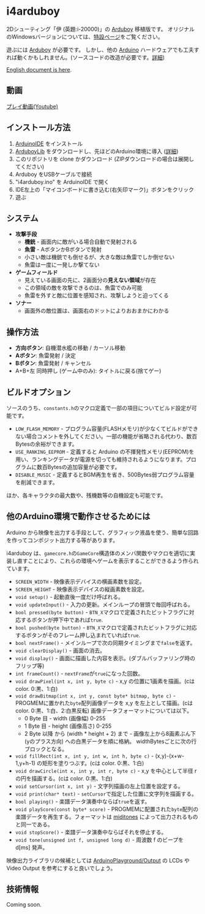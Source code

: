 # i4arduboy

2Dシューティング「伊 (英題:i-20000)」の [Arduboy](https://www.arduboy.com/) 移植版です。
オリジナルのWindowsバージョンについては、[特設ページ](http://amamoriya.gozaru.jp/i)をご覧ください。

遊ぶには [Arduboy](https://www.arduboy.com/) が必要です。
しかし、他の [Arduino](https://www.arduino.cc/) ハードウェアでも工夫すれば動くかもしれません。(ソースコードの改造が必要です。[詳細](#other_hardwares))

[English document is here](./README.md).

## 動画

[プレイ動画(Youtube)](https://www.youtube.com/watch?v=KDbjBe9sMog)

## インストール方法

1. [ArduinoIDE](https://www.arduino.cc/en/Main/Software) をインストール
2. [ArduboyLib](https://github.com/Arduboy/Arduboy) をダウンロードし、先ほどのArduino環境に導入 ([詳細](https://github.com/Arduboy/Arduboy#how-to-use-the-library))
3. このリポジトリを clone かダウンロード (ZIPダウンロードの場合は展開してください)
4. Arduboy をUSBケーブルで接続
5. "i4arduboy.ino" を ArduinoIDE で開く
6. IDE左上の「マイコンボードに書き込む(右矢印マーク)」ボタンをクリック
7. 遊ぶ

## システム

* **攻撃手段**
  + **機銃** - 画面内に敵がいる場合自動で発射される
  + **魚雷** - AボタンかBボタンで発射
  + 小さい敵は機銃でも倒せるが、大きな敵は魚雷でしか倒せない
  + 魚雷は一度に一発しか撃てない
* **ゲームフィールド**
  + 見えている画面の先に、2画面分の**見えない領域**が存在
  + この領域の敵を攻撃できるのは、魚雷でのみ可能
  + 魚雷を外すと敵に位置を感知され、攻撃しようと迫ってくる
* **ソナー**
  + 画面外の敵位置は、画面右のドットによりおおまかにわかる

## 操作方法

* **方向ボタン**: 自機潜水艦の移動 / カーソル移動
* **Aボタン**: 魚雷発射 / 決定
* **Bボタン**: 魚雷発射 / キャンセル
* A+B+左 同時押し (ゲーム中のみ): タイトルに戻る(捨てゲー)

## ビルドオプション

ソースのうち、```constants.h```のマクロ定義で一部の項目についてビルド設定が可能です。

* ```LOW_FLASH_MEMORY``` - プログラム容量(FLASHメモリ)が少なくてビルドができない場合コメントを外してください。一部の機能が省略される代わり、数百Bytesの余裕ができます。
* ```USE_RANKING_EEPROM``` - 定義すると Arduino の不揮発性メモリ(EEPROM)を用い、ランキングデータが電源を切っても維持されるようになります。プログラムに数百Bytesの追加容量が必要です。
* ```DISABLE_MUSIC``` - 定義するとBGM再生を省き、500Bytes弱プログラム容量を削減できます。

ほか、各キャラクタの最大数や、残機数等の自機設定も可能です。

## <a name="other_hardwares">他のArduino環境で動作させるためには

Arduino から映像を出力する手段として、グラフィック液晶を使う、簡単な回路を作ってコンポジット出力する等があります。

i4arduboy は、```gamecore.h```の```GameCore```構造体のメンバ関数やマクロを適切に実装し直すことにより、これらの環境へゲームを表示することができるよう作られています。

* ```SCREEN_WIDTH``` - 映像表示デバイスの横画素数を設定。
* ```SCREEN_HEIGHT``` - 映像表示デバイスの縦画素数を設定。
* ```void setup()``` - 起動直後一度だけ呼ばれる。
* ```void updateInput()``` - 入力の更新。メインループの冒頭で毎回呼ばれる。
* ```bool pressed(byte button)``` - ```BTN_X```マクロで定義されたビットフラグに対応するボタンが押下中であれば```true```.
* ```bool pushed(byte button)``` - ```BTN_X```マクロで定義されたビットフラグに対応するボタンがそのフレーム押し込まれていれば```true```.
* ```bool nextFrame()``` - メインループで次の同期タイミングまで```false```を返す。
* ```void clearDisplay()``` - 画面の消去。
* ```void display()``` - 画面に描画した内容を表示。(ダブルバッファリング時のフリップ等)
* ```int frameCount()``` - ```nextFrame```が```true```になった回数。
* ```void drawPixel(int x, int y, byte c)``` - x,y の位置に1画素を描画。(cは color. 0:黒、1:白)
* ```void drawBitmap(int x, int y, const byte* bitmap, byte c)``` - PROGMEMに置かれた```byte```配列画像データを x,y を左上として描画。(cは color. 0:黒、1:白、2:白黒反転) 画像データフォーマットについては以下。
  + 0 Byte 目 - width (画像幅) 0-255
  + 1 Byte 目 - height (画像高さ) 0-255
  + 2 Byte 以降 から (width * height + 2) まで - 
    画像左上から8画素ぶん下 (yのプラス方向) への白黒データを順に格納。
    widthBytesごとに次の行ブロックとなる。
* ```void fillRect(int x, int y, int w, int h, byte c)``` - (x,y)-(x+w-1,y+h-1) の矩形を塗りつぶす。(cは color. 0:黒、1:白)
* ```void drawCircle(int x, int y, int r, byte c)``` - x,y を中心として半径 r の円を描画する。(cは color. 0:黒、1:白)
* ```void setCursor(int x, int y)``` - 文字列描画の左上位置を設定する。
* ```void print(char* text)``` - ```setCursor```で指定した位置に文字列を描画する。
* ```bool playing()``` - 楽譜データ演奏中ならば```true```を返す。
* ```void playScore(const byte* score)``` - PROGMEMに配置された```byte```配列の楽譜データを再生する。フォーマットは [miditones](https://github.com/LenShustek/miditones) によって出力されるものと同一である。
* ```void stopScore()``` - 楽譜データ演奏中ならばそれを停止する。
* ```void tone(unsigned int f, unsigned long d)``` - 周波数 f のビープを d[ms] 発声。

映像出力ライブラリの候補としては [ArduinoPlayground/Output](http://playground.arduino.cc/Main/InterfacingWithHardware#Output) の LCDs や Video Output を参考にすると良いでしょう。

## 技術情報

Coming soon.
